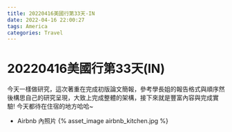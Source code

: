 ```yaml
---
title: 20220416美國行第33天-IN
date: 2022-04-16 22:00:27
tags: America
categories: Travel
---
```

# 20220416美國行第33天(IN)

今天一樣做研究，這次著重在完成初版論文簡報，參考學長姐的報告格式與順序然後構思自己的研究呈現，大致上完成整體的架構，接下來就是豐富內容與完成實驗! 今天都待在住宿的地方哈哈~

- Airbnb 內照片
 {% asset_image airbnb_kitchen.jpg %}